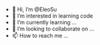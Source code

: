 - 👋 Hi, I’m @EleoSu
- 👀 I’m interested in learning code
- 🌱 I’m currently learning ...
- 💞️ I’m looking to collaborate on ...
- 📫 How to reach me ...

<!---
EleoSu/EleoSu is a ✨ special ✨ repository because its `README.md` (this file) appears on your GitHub profile.
You can click the Preview link to take a look at your changes.
--->
